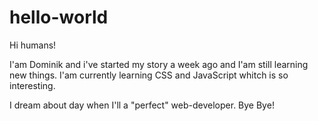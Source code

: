 # hello-world

Hi humans!

I'am Dominik and i've started my story a week ago and I'am still learning new things.
I'am currently learning CSS and JavaScript whitch is so interesting.

I dream about day when I'll a "perfect" web-developer. Bye Bye!
